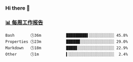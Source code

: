 ### Hi there 👋

<!-- waka-box start -->
### <a href="https://gist.github.com/b3f90cfdb958d2401b019f821c34c859" target="_blank">📊 每周工作报告</a>
```text
Bash       🕓36m           █████████▌░░░░░░░░░░░ 45.8%
Properties 🕓23m           ██████░░░░░░░░░░░░░░░ 29.0%
Markdown   🕓18m           ████▊░░░░░░░░░░░░░░░░ 22.9%
Other      🕓1m            ▍░░░░░░░░░░░░░░░░░░░░  2.4%
```
<!-- waka-box end -->

<!--
**yiningv/yiningv** is a ✨ _special_ ✨ repository because its `README.md` (this file) appears on your GitHub profile.
Here are some ideas to get you started:
- 🔭 I’m currently working on ...
- 🌱 I’m currently learning ...
- 👯 I’m looking to collaborate on ...
- 🤔 I’m looking for help with ...
- 💬 Ask me about ...
- 📫 How to reach me: ...
- 😄 Pronouns: ...
- ⚡ Fun fact: ...
-->
